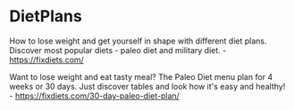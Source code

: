 # DietPlans
How to lose weight and get yourself in shape with different diet plans. Discover most popular diets - paleo diet and military diet. - https://fixdiets.com/

Want to lose weight and eat tasty meal? The Paleo Diet menu plan for 4 weeks or 30 days. Just discover tables and look how it's easy and healthy! - https://fixdiets.com/30-day-paleo-diet-plan/
